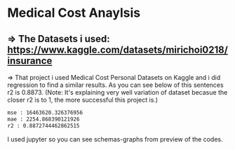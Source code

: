 # Medical Cost Anaylsis
## => The Datasets i used: https://www.kaggle.com/datasets/mirichoi0218/insurance
=> That project i used Medical Cost Personal Datasets on Kaggle and i did regression to find a similar results. 
As you can see below of this sentences r2 is 0.8873. (Note: It's explaining very well variation of dataset becasue the closer r2 is to 1, the more successful this project is.)
```bash
mse : 16463620.326376956
mae : 2254.868390121926
r2 : 0.8872744462862515
```
I used jupyter so you can see schemas-graphs from preview of the codes.
